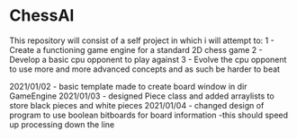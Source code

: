 # ChessAI

This repository will consist of a self project in which i will attempt to:
 1 - Create a functioning game engine for a standard 2D chess game
 2 - Develop a basic cpu opponent to play against
 3 - Evolve the cpu opponent to use more and more advanced concepts and as such be harder to beat


 2021/01/02 - basic template made to create board window in dir GameEngine
 2021/01/03 - designed Piece class and added arraylists to store black pieces and white pieces
 2021/01/04 - changed design of program to use boolean bitboards for board information
 			-this should speed up processing down the line
